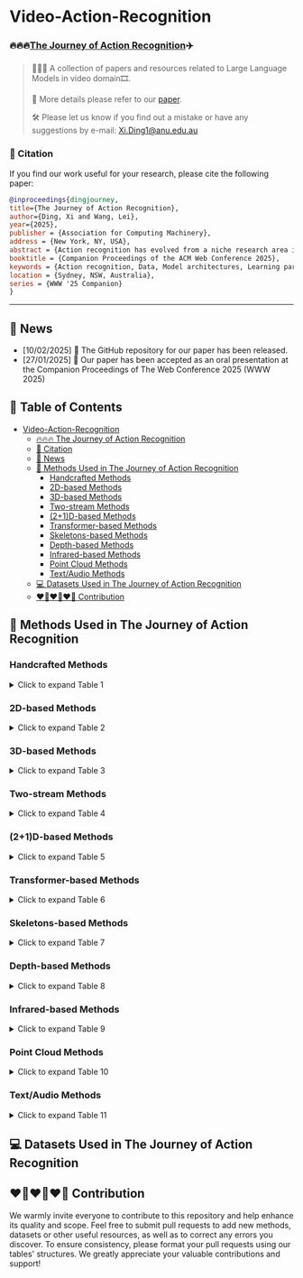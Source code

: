 # Video-Action-Recognition

### 🔥🔥🔥[The Journey of Action Recognition](https://leiwangr.github.io/files/xi-ar.pdf)✈️

> 👋👋👋 A collection of papers and resources related to Large Language Models in video domain🎞️. 
>
> 📌 More details please refer to our [paper](https://leiwangr.github.io/files/xi-ar.pdf). 
>
> 🛠️ Please let us know if you find out a mistake or have any suggestions by e-mail: Xi.Ding1@anu.edu.au

### 📑 Citation

If you find our work useful for your research, please cite the following paper:

```bibtex
@inproceedings{dingjourney,
title={The Journey of Action Recognition},
author={Ding, Xi and Wang, Lei},
year={2025},
publisher = {Association for Computing Machinery},
address = {New York, NY, USA},
abstract = {Action recognition has evolved from a niche research area into a fundamental aspect of video understanding, driven by the dynamic interplay between data, model architectures, and learning paradigms. Early studies, constrained by limited datasets and handcrafted features, laid the groundwork for the field, but the rapid growth of data and advancements in deep learning techniques ignited a revolution. From 2D- and 3D-CNNs to spatiotemporal graph convolutional networks, these models have advanced the ability to capture complex, multidimensional actions across increasingly diverse and multimodal datasets. Simultaneously, innovative learning paradigms such as self-supervised, few-shot, and zero-shot learning have transformed how we use data, enabling models to generalize across tasks with minimal labeled data. The advent of transformer-based architectures has catalyzed a new era in action recognition, excelling in capturing long-range temporal dependencies and overcoming previous limitations in spatiotemporal modeling. Furthermore, the rise of video masked autoencoders has introduced new ways to balance spatial and temporal information, leading to breakthroughs in understanding motion dynamics. This paper presents a comprehensive exploration of action recognition through three critical lenses: the evolution of model architectures, the expanding diversity of data, and the emergence of innovative learning techniques. By tracing the trajectory of these developments, we highlight how the convergence of these elements has broadened the scope of action recognition to tackle more complex video processing challenges, including anomaly detection, captioning, and video question answering. In particular, we underscore the transformative role of large language models in infusing semantic context, significantly enhancing the performance and versatility of action recognition systems. Our work not only reflects on the past but also provides a roadmap for future advancements. We reveal how action recognition has transcended its original focus, positioning itself at the heart of general video analysis. By synthesizing these insights, we offer a forward-thinking perspective on how the integration of multimodal, temporal, and semantic information will shape the future of AI-powered video understanding.},
booktitle = {Companion Proceedings of the ACM Web Conference 2025},
keywords = {Action recognition, Data, Model architectures, Learning paradigm},
location = {Sydney, NSW, Australia},
series = {WWW '25 Companion}
}
```
---

## 🚀 News
- \[10/02/2025\] 🎁 The GitHub repository for our paper has been released.
- \[27/01/2025\] 🎈 Our paper has been accepted as an oral presentation at the Companion Proceedings of The Web Conference 2025 (WWW 2025)

## 🔦 Table of Contents

- [Video-Action-Recognition](#video-action-recognition)
  - [🔥🔥🔥 The Journey of Action Recognition](#video-action-recognition)
  - [📑 Citation](#-citation)
  - [🚀 News](#-news)
  - [🧰 Methods Used in The Journey of Action Recognition](#-methods-used-in-the-journey-of-action-recognition)
    - [Handcrafted Methods](#handcrafted-methods)
    - [2D-based Methods](#2d-based-methods)
    - [3D-based Methods](#3d-based-methods)
    - [Two-stream Methods](#two-stream-methods)
    - [(2+1)D-based Methods](#21d-based-methods)
    - [Transformer-based Methods](#transformer-based-methods)
    - [Skeletons-based Methods](#skeletons-based-methods)
    - [Depth-based Methods](#depth-based-methods)
    - [Infrared-based Methods](#infrared-based-methods)
    - [Point Cloud Methods](#point-cloud-methods)
    - [Text/Audio Methods](#textaudio-methods)
  - [💻 Datasets Used in The Journey of Action Recognition](#-datasets-used-in-the-journey-of-action-recognition)
  - [❤️‍🔥❤️‍🔥❤️‍🔥 Contribution](#❤️‍🔥❤️‍🔥❤️‍🔥-contribution)


## 🧰 Methods Used in The Journey of Action Recognition 

### Handcrafted Methods

<details>
<summary>Click to expand Table 1</summary>

| Model          | Venue        | Learning        | Dataset                                                  | Modality                          | Code |
|----------------|--------------|-----------------|----------------------------------------------------------|-----------------------------------|------|
| [HL-STIP](https://link.springer.com/article/10.1007/s11263-005-1838-7) | IJCV 2005    | Supervised      | Outdoor scenes                                            | RGB                               | - |
| [Spatio-temporal Cuboids](https://ieeexplore.ieee.org/document/1570899) | VS-PETS 2005 | Supervised      | Human Action Dataset                                      | RGB                               | - |
| [3D-SURF](https://link.springer.com/chapter/10.1007/11744023_32) | ECCV 2006    | Supervised      | Mikolajczyk                                               | RGB                               | - |
| [3D-SIFT](https://dl.acm.org/doi/10.1145/1291233.1291311) | ACM MM 2007  | Supervised      | Weizmann                                                  | RGB                               | - |
| [NNMF Detector](https://ieeexplore.ieee.org/document/4408923) | ICCV 2007    | Supervised      | KTH                                                       | RGB                               | - |
| [HOG3D](https://inria.hal.science/inria-00514853/) | BMVC 2008    | Supervised      | KTH, Weizmann, Hollywood                                   | RGB                               | - |
| [Laptev et al.](https://ieeexplore.ieee.org/document/4587756) | CVPR 2008    | Supervised      | KTH                                                       | RGB + Optical flow                 | - |
| [Action MACH](https://ieeexplore.ieee.org/document/4587727) | CVPR 2008    | Supervised      | KTH, Weizmann                                             | RGB + Optical flow                 | - |
| [Extended SURF](https://link.springer.com/chapter/10.1007/978-3-540-88688-4_48) | ECCV 2008    | Supervised      | KTH, TRECVID 2006                                          | RGB                               | - |
| [LTP](https://ieeexplore.ieee.org/document/5459201) | ICCV 2009    | Supervised      | KTH, Hollywood, Kissing and slapping dataset, UCF Sports  | RGB                               | - |
| [Messing et al.](https://ieeexplore.ieee.org/document/5459154) | ICCV 2009    | Supervised      | KTH                                                       | RGB                               | - |
| [Bregonzio et al.](https://ieeexplore.ieee.org/abstract/document/5206779) | CVPR 2009    | Supervised      | KTH, Weizmann                                             | RGB                               | - |
| [Tracklet Descriptors](https://link.springer.com/chapter/10.1007/978-3-642-15549-9_42) | ECCV 2010    | Supervised      | KTH, ADL, Hollywood                                       | RGB + Optical flow                 | - |
| [Dense Long-Duration Trajectories](https://ieeexplore.ieee.org/document/5583046) | ICME 2010    | Supervised      | KTH                                                       | RGB + Optical flow                 | - |
| [Dense Trajectories](https://link.springer.com/article/10.1007/s11263-012-0594-8) | IJCV 2013    | Supervised      | KTH, YouTube, Hollywood2, UCF Sports, IXMAS, Olympic Sports, UCF50, UIUC, HMDB51 | RGB + Optical flow                 | - |
| [iDT](https://ieeexplore.ieee.org/document/6751553) | ICCV 2013    | Supervised      | Hollywood2, HMDB51, Olympic Sports, UCF50                | RGB + Optical flow                 | - |
| [Taylor videos](https://arxiv.org/abs/2402.03019) | ICML 2024    | Supervised      | HMDB51, CATER, MPII Cooking, Kinetics-400, -600, Something-Something V2, NTU RGB+D, Kinetics-skeleton | RGB + Skeleton                     | [GitHub](https://github.com/leiwangr/video-ar) |

</details>

### 2D-based Methods

<details>
<summary>Click to expand Table 2</summary>

| Model           | Venue        | Learning         | Dataset                                                            | Modality                                     | Code |
|-----------------|--------------|------------------|--------------------------------------------------------------------|---------------------------------------------|------|
| [Slow fusion](https://ieeexplore.ieee.org/document/6909619)  | CVPR 2014  | Supervised       | Sports-1M, UCF101                                                   | RGB                                         | [GitHub](https://github.com/lRomul/ball-action-spotting) |
| [CNN-LSTM](https://arxiv.org/abs/1503.08909)    | CVPR 2015  | Supervised       | Sports-1M, UCF101                                                   | RGB + Optical flow                          | [GitHub](https://github.com/shobrook/sequitur) |
| [LRCN](https://arxiv.org/abs/1411.4389)        | CVPR 2015  | Supervised       | UCF101                                                              | RGB + Optical flow                          | [GitHub](https://github.com/garythung/torch-lrcn) |
| [Composite LSTM](https://arxiv.org/abs/1502.04681) | ICML 2015  | Unsupervised     | UCF101, HMDB51                                                      | RGB                                         | [GitHub](https://github.com/mansimov/unsupervised-videos) |
| [Rank Pooling](https://arxiv.org/abs/1512.01848) | TPAMI 2016 | Supervised       | HMDB51, Hollywood2, MPII Cooking                                     | RGB + Optical flow                          | - |
| [LENN](https://ieeexplore.ieee.org/document/7780475)        | CVPR 2016  | Supervised       | UCF101                                                              | RGB                                         | - |
| [Bilen et al.](https://arxiv.org/abs/1612.00738) | TPAMI 2017 | Supervised       | UCF101, HMDB51                                                      | RGB                                         | - |
| [TSN](https://arxiv.org/abs/1705.02953)         | TPAMI 2018  | Supervised       | HMDB51, UCF101, Kinetics-400, ActivityNet, THUMOS14                | RGB + RGB differences + Optical flow + Audio | [GitHub](https://github.com/yjxiong/temporal-segment-networks) |
| [Attention-LSTM](https://arxiv.org/abs/1711.09550) | CVPR 2018 | Supervised       | UCF101, HMDB51, Kinetics-400                                         | RGB + Optical flow + Audio                  | [GitHub](https://github.com/longxiang92/Flash-MNIST) |
| [PEAR](https://ieeexplore.ieee.org/document/8784917) | ICME 2019 | Reinforcement    | UCF101, Sports-1M                                                   | RGB + Optical flow                          | - |
| [TSM](https://arxiv.org/abs/1811.08383)         | ICCV 2019  | Supervised       | Something-Something V1, V2, Kinetics-400, UCF101, HMDB51            | RGB                                         | [GitHub](https://github.com/MIT-HAN-LAB/temporal-shift-module) |
| [VINCE](https://arxiv.org/abs/2003.07990)       | arXiv 2020 | Self-supervised  | Kinetics-400                                                         | RGB                                         | [GitHub](https://github.com/danielgordon10/vince) |
| [C²LSTM](https://www.sciencedirect.com/science/article/abs/pii/S0925231219304436) | Neurocomputing 2020 | Supervised | UCF101, HMDB51                                                    | RGB                                         | - |
| [MoCo](https://arxiv.org/abs/2104.14558)        | CVPR 2021  | Self-supervised  | Kinetics-400, UCF101, HMDB51                                         | RGB                                         | [GitHub](https://github.com/facebookresearch/SlowFast) |
| [TCL](https://arxiv.org/abs/2102.02751)         | CVPR 2021  | Semi-supervised + Contrastive | Mini-Something-V2, Kinetics-400, Charades-Ego                     | RGB                                         | [GitHub](https://github.com/CVIR/TCL) |
| [TDN](https://arxiv.org/abs/2012.10071)         | CVPR 2021  | Supervised       | Something-Something V1, V2, Kinetics-400                            | RGB                                         | [GitHub](https://github.com/MCG-NJU/TDN) |
| [DB-LSTM](https://www.sciencedirect.com/science/article/pii/S0925231220317859?casa_token=nrmYvhCmLgYAAAAA:1wy1noAPo1Sn9JdT4F3xKLXCusonFMYP2zE58H8O8zD2BrH48YRauzj_bbZLkZ1abajR2muNdBBl)     | Neurocomputing 2021 | Supervised | UCF101, HMDB51                                                      | RGB + Optical flow                          | - |
| [SeCo](https://arxiv.org/abs/2008.00975)        | AAAI 2021  | Self-supervised  | Kinetics-400, UCF101, HMDB51, ActivityNet                           | RGB                                         | [GitHub](https://github.com/YihengZhang-CV/SeCo-Sequence-Contrastive-Learning) |
| [Xiao et al.](https://arxiv.org/abs/2111.13241)  | CVPR 2022  | Semi-supervised + Contrastive | Kinetics-400, UCF101, HMDB51                                         | RGB                                         | [GitHub](https://github.com/lambert-x/video-semisup) |
| [GCSM](https://dl.acm.org/doi/10.1145/3581783.3612380)        | ACM MM 2023 | Few-shot         | UCF101, HMDB51, Kinetics-400                                         | RGB                                         | - |
| [GgHM](https://arxiv.org/abs/2308.09346)        | ICCV 2023  | Few-shot         | HMDB51, UCF101, Kinetics-400, Something-Something V2                | RGB                                         | [GitHub](https://github.com/jiazheng-xing/gghm) |

</details>

### 3D-based Methods

<details>
<summary>Click to expand Table 3</summary>

| Model               | Venue        | Learning         | Dataset                                                                                                     | Modality                           | Code       |
|---------------------|--------------|------------------|-------------------------------------------------------------------------------------------------------------|------------------------------------|------------|
| [C3D](https://arxiv.org/abs/1412.0767)               | ICCV 2015    | Supervised      | UCF101                                                                                                     | RGB                                | [GitHub](https://github.com/facebookarchive/C3D) |
| [I3D](https://arxiv.org/abs/1705.07750)               | CVPR 2017    | Supervised      | Kinetics-400, UCF101, HMDB51                                                                              | RGB                                | [GitHub](https://github.com/open-mmlab/mmaction2) |
| [P3D](https://arxiv.org/abs/1711.10305)               | ICCV 2017    | Supervised      | Sports-1M, UCF101, ActivityNet                                                                            | RGB                                | [GitHub](https://github.com/ZhaofanQiu/pseudo-3d-residual-networks) |
| [ResNet3D](https://arxiv.org/abs/1711.09577)             | CVPR 2018    | Supervised      | Kinetics-400, UCF101, HMDB51, ActivityNet                                                                 | RGB                                | [GitHub](https://github.com/kenshohara/3D-ResNets-PyTorch) |
| [S3D](https://arxiv.org/abs/1712.04851)            | ECCV 2018    | Supervised      | Kinetics-400, Something-Something V1, UCF101, HMDB51                                                      | RGB + Optical flow                 | [GitHub](https://github.com/kylemin/S3D) |
| [CSN](https://arxiv.org/abs/1904.02811)                | ICCV 2019    | Supervised      | Sports-1M, Kinetics-400, Something-Something V1                                                           | RGB                                | [GitHub](https://github.com/facebookresearch/VMZ) |
| [SlowFast](https://arxiv.org/abs/1812.03982) | ICCV 2019    | Supervised | Kinetics-400, Kinetics-600, Charades, AVA                                                                 | RGB                                | [GitHub](https://github.com/facebookresearch/SlowFast) |
| [STM](https://arxiv.org/abs/1908.02486) | ICCV 2019    | Supervised | Something-Something V1, Something-Something V2, Kinetics-400, UCF101, HMDB51                              | RGB                                | - |
| [DEEP-HAL](https://ieeexplore.ieee.org/document/9008573) | ICCV 2019    | Self-supervised | HMDB51, Charades, MPII Cooking                                                                            | RGB + Optical flow                 | - |
| [Xv et al.](https://ieeexplore.ieee.org/document/8953292) | CVPR 2019    | Self-supervised | UCF101, HMDB51                                                                                           | RGB                                | - |
| [X3D](https://arxiv.org/abs/2004.04730) | CVPR 2020    | Supervised | Kinetics-400, Kinetics-600, Charades, AVA                                                                 | RGB                                | [GitHub](https://github.com/facebookresearch/SlowFast) |
| [TPN](https://arxiv.org/abs/2004.03548) | CVPR 2020    | Supervised | Kinetics-400, Something-Something V1, Something-Something V2, Epic-Kitchens                               | RGB                                | [GitHub](https://github.com/decisionforce/TPN) |
| [SpeedNet](https://arxiv.org/abs/2004.06130) | CVPR 2020    | Self-supervised | Kinetics-400, UCF101, HMDB51, NfS                                                                         | RGB                                | [GitHub](https://github.com/yasar-rehman/fedvssl) |
| [CoCLR](https://arxiv.org/abs/2010.09709) | NeurIPS 2020 | Self-supervised | UCF101, HMDB51, Kinetics-400                                                                             | RGB + Optical flow                 | [GitHub](https://github.com/TengdaHan/CoCLR) |
| [VTHCL](https://arxiv.org/abs/2006.15489) | arXiv 2020  | Self-supervised | Kinetics-400, UCF101, HMDB51                                                                             | RGB                                | [GitHub](https://github.com/decisionforce/VTHCL) |
| [MvPL](https://arxiv.org/abs/2104.00682) | ICCV 2021    | Semi-supervised | Kinetics-400, UCF101, HMDB51                                                                             | RGB + Optical flow                 | - |
| [CVRL](https://ieeexplore.ieee.org/document/4587756) | CVPR 2021    | Self-supervised | Kinetics-400, Kinetics-600, UCF101, HMDB51                                                               | RGB                                | [GitHub](https://github.com/tensorflow/models/tree/master/official/projects/video_ssl) |
| [Yang et al.](https://arxiv.org/abs/2104.01198) | CVPR 2021    | Supervised | Kinetics-400, Kinetics-700, Charades, Something-Something V1, AVA                                        | RGB                                | - |
| [3DResNet+ATFR](https://arxiv.org/abs/2011.08652) | CVPR 2021    | Supervised | Kinetics-400, Kinetics-600, UCF101, HMDB51, Something-Something V2                                       | RGB                                | - |
| [MoViNet](https://arxiv.org/abs/2103.11511) | CVPR 2021    | Supervised | Kinetics-400, Kinetics-600, Kinetics-700, Something-Something V2, Epic-Kitchens-100, MiT, Charades        | RGB                                | [GitHub](https://github.com/tensorflow/models) |
| [ODF+SDF](https://arxiv.org/abs/2001.04627) | ACM MM 2021 | Self-supervised | HMDB51, Charades, MPII Cooking, EPIC-Kitchen                                                             | RGB + Optical flow + object/saliency detectors | - |
| [CLASTER](https://arxiv.org/abs/2101.07042) | ECCV 2022    | Reinforcement+Zero-shot | UCF101, HMDB51, Olympic Sports                                                                         | RGB + Optical flow + Semantic embeddings | - |
| [TFCNet](https://arxiv.org/abs/2203.05928) | arXiv 2022  | Supervised | Diving48, CATER                                                                                         | RGB                                | - |
| [Multi-Transforms](https://arxiv.org/abs/2102.10378) | ICMEW 2024  | Self-supervised | UCF101, HMDB51                                                                                           | RGB                                | - |
| [HoT](https://arxiv.org/abs/2110.05216) | ICASSP 2024   | Supervised | HMDB51, MPII Cooking                                                                                    | RGB + Optical flow                 | - |
| [Flow corr.](https://arxiv.org/abs/2310.10059) | ICASSP 2024   | Supervised | HMDB51, Charades, MPII Cooking                                                                          | RGB + Optical flow                 | - |

</details>

### Two-stream Methods

<details>
<summary>Click to expand Table 4</summary>

| Model                                         | Venue        | Learning         | Dataset                                                                | Modality                                       | Code |
|-----------------------------------------------|--------------|------------------|------------------------------------------------------------------------|-----------------------------------------------|------|
| [Two-Stream ConvNet](https://arxiv.org/abs/1406.2199)                        | NeurIPS 2014  | Supervised       | UCF101, HMDB51                                                         | RGB + Optical flow                            | [GitHub](https://github.com/feichtenhofer/twostreamfusion) |
| [P-CNN](https://ieeexplore.ieee.org/document/7410725)                                     | ICCV 2015    | Supervised       | JHMDB, MPII Cooking                                                    | RGB + Optical Flow + Joint                    | - |
| [TDD](https://arxiv.org/abs/1505.04868)                                       | CVPR 2015    | Supervised       | HMDB51, UCF101                                                         | RGB + Optical flow                            | [GitHub](https://github.com/damien911224/theWorldInSafety) |
| [Two-Stream Fusion](https://arxiv.org/abs/1604.06573)                         | CVPR 2016    | Supervised       | UCF101, HMDB51                                                         | RGB + Optical flow                            | [GitHub](https://github.com/feichtenhofer/twostreamfusion) |
| [TSN-Two-Stream](https://arxiv.org/abs/1608.00859)                            | ECCV 2016    | Supervised       | HMDB51, UCF101                                                         | RGB + RGB differences + Optical flow + Warped optical flow | [GitHub](https://github.com/yjxiong/temporal-segment-networks) |
| [DOVF](https://arxiv.org/abs/1701.07368)                                      | CVPR 2017    | Supervised       | UCF101, HMDB51                                                         | RGB + Optical flow                            | [GitHub](https://github.com/alibaba-mmai-research/TAdaConv) |
| [TLE](https://arxiv.org/abs/1611.06678)                                       | CVPR 2017    | Supervised       | UCF101, HMDB51                                                         | RGB + Optical flow                            | [GitHub](https://github.com/bryanyzhu/two-stream-pytorch) |
| [ActionVLAD](https://arxiv.org/abs/1704.02895)                                | CVPR 2017    | Supervised       | HMDB51, UCF101, Charades                                                | RGB + Optical flow                            | - |
| [TRN-Two-Stream](https://arxiv.org/abs/1711.08496)                            | ECCV 2018    | Supervised       | Something-Something V1, Something-Something V2, Charades                | RGB                                           | [GitHub](https://paperswithcode.com/paper/temporal-relational-reasoning-in-videos#code) |
| [TSM-Two-Stream](https://arxiv.org/abs/1811.08383)                            | ICCV 2019    | Supervised       | Something-Something V1, Something-Something V2, Kinetics-400, UCF101, HMDB51 | RGB + Optical flow                            | [GitHub](https://github.com/MIT-HAN-LAB/temporal-shift-module) |
| [KTSN](https://arxiv.org/abs/2002.03312)                                      | arXiv 2020   | Supervised       | FSD-10                                                                 | RGB + Optical flow + Skeleton                  | - |
| [MSM-ResNets](https://www.sciencedirect.com/science/article/abs/pii/S0262885621000135)                               | IVC 2021     | Supervised       | UCF101, HMDB51                                                         | RGB + Optical Flow + Motion Saliency          | - |
| [MAT-EffNet](https://link.springer.com/article/10.1007/s00530-022-00961-3)                                | MMSys 2023    | Supervised       | UCF101, HMDB51, Kinetics-400                                            | RGB + Optical flow                            | - |
| [TTFA](https://ieeexplore.ieee.org/document/10669816)                                      | SPL 2024     | Few-shot         | Something-Something V2, Kinetics-400                                    | RGB + Optical flow                            | - |

</details>

### (2+1)D-based Methods

<details>
<summary>Click to expand Table 5</summary>

| Model                                         | Venue        | Learning         | Dataset                                                                | Modality                                       | Code |
|-----------------------------------------------|--------------|------------------|------------------------------------------------------------------------|-----------------------------------------------|------|
| [R(2+1)D](https://arxiv.org/abs/1711.11248)                                   | CVPR 2018    | Supervised       | Kinetics-400, Sports-1M, UCF101, HMDB51                                | RGB + Optical flow                            | [GitHub](https://github.com/facebookresearch/VMZ) |
| [R(2+1)D+BERT](https://arxiv.org/abs/2008.01232)                              | ECCVW 2020   | Supervised       | HMDB51, UCF101                                                         | RGB                                           | [GitHub](https://github.com/artest08/LateTemporalModeling3DCNN) |
| [XDC](https://arxiv.org/abs/1911.12667)                                       | NeurIPS 2020 | Self-supervised  | HMDB51, UCF101                                                         | RGB + Audio                                    | [GitHub](https://github.com/HumamAlwassel/XDC) |
| [ELo](https://arxiv.org/abs/2002.12177)                                       | CVPR 2020    | Self-supervised  | Kinetics-400, UCF101, HMDB51                                           | RGB + Optical flow + Audio                    | - |
| [Jin et al.](https://ieeexplore.ieee.org/document/9611970)    | ICICSP 2021  | Supervised       | UCF101                                                                  | RGB                                           | - |
| [GDT](https://www.semanticscholar.org/paper/Multi-modal-Self-Supervision-from-Generalized-Data-Patrick-Asano/ab120fa17c22dba7d50dd45e039c8a2e86c96348)                                       | arXiv 2021   | Self-supervised  | Kinetics-400, UCF101, HMDB51                                           | RGB + Audio                                    | - |
| [AVID](https://arxiv.org/abs/2004.12943)                                      | CVPR 2021    | Self-supervised  | Kinetics-400, UCF101, HMDB51                                           | RGB + Audio                                    | [GitHub](https://github.com/facebookresearch/AVID-CMA) |

</details>

### Transformer-based Methods

<details>
<summary>Click to expand Table 6</summary>

| Model                                         | Venue        | Learning         | Dataset                                                                | Modality                                       | Code |
|-----------------------------------------------|--------------|------------------|------------------------------------------------------------------------|-----------------------------------------------|------|
| [VTN](https://arxiv.org/abs/2102.00719)                                       | ICCV 2021    | Supervised       | Kinetics-400, MiT                                                      | RGB                                           | [GitHub](https://github.com/bomri/SlowFast/blob/master/projects/vtn/README.md) |
| [TimeSformer](https://arxiv.org/abs/2102.05095)                               | ICML 2021    | Supervised       | Kinetics-400, Kinetics-600                                              | RGB                                           | [GitHub](https://github.com/facebookresearch/TimeSformer) |
| [STAM](https://arxiv.org/abs/2103.13915)                                       | arXiv 2021   | Supervised       | Kinetics-400, UCF101, Charades                                          | RGB                                           | [GitHub](https://github.com/Alibaba-MIIL/STAM) |
| [ViViT](https://arxiv.org/abs/2103.15691)                                      | ICCV 2021    | Supervised       | Kinetics-400, Kinetics-600, Epic-Kitchens-100, MiT, Something-Something V2 | RGB                                           | [GitHub](https://github.com/google-research/scenic) |
| [MViT](https://arxiv.org/abs/2104.11227)                                       | ICCV 2021    | Supervised       | Kinetics-400, Kinetics-600, Something-Something V2, Charades, AVA        | RGB                                           | [GitHub](https://github.com/facebookresearch/SlowFast) |
| [Motionformer](https://arxiv.org/abs/2106.05392)                               | NeurIPS 2021 | Supervised       | Kinetics-400, Kinetics-600, Something-Something V2, Epic-Kitchens-100    | RGB                                           | [GitHub](https://github.com/facebookresearch/Motionformer) |
| [X-ViT](https://arxiv.org/abs/2106.05968)                                      | NeurIPS 2021 | Supervised       | Kinetics-400, Kinetics-600, Something-Something V2, Epic-Kitchens-100    | RGB                                           | [GitHub](https://github.com/1adrianb/video-transformers) |
| [TallFormer](https://arxiv.org/abs/2204.01680)                                 | ECCV 2022   | Supervised       | THUMOS14, ActivityNet                                                  | RGB                                           | [GitHub](https://github.com/klauscc/tallformer) |
| [VideoSwin](https://arxiv.org/abs/2106.13230)                                  | CVPR 2022   | Supervised       | Kinetics-400, Kinetics-600, Something-Something V2                      | RGB                                           | [GitHub](https://github.com/SwinTransformer/Video-Swin-Transformer) |
| [ORViT](https://arxiv.org/abs/2110.06915)                                      | CVPR 2022   | Supervised       | Something-Something V2, SomethingElse, Diving48, AVA, Epic-Kitchens-100 | RGB                                           | [GitHub](https://github.com/eladb3/orvit) |
| [BEVT](https://arxiv.org/abs/2112.01529)                                       | CVPR 2022   | Self-supervised  | Kinetics-400, Something-Something V2, Diving-48                          | RGB                                           | [GitHub](https://github.com/xyzforever/bevt) |
| [MaskFeat](https://arxiv.org/abs/2112.09133)                                   | CVPR 2022   | Self-supervised  | Kinetics-400, Kinetics-600, Kinetics-700                                 | RGB                                           | [GitHub](https://github.com/facebookresearch/SlowFast) |
| [UniFormer](https://arxiv.org/abs/2201.04676)                                  | arXiv 2022  | Supervised       | Kinetics-400, Kinetics-600, Something-Something V1, V2                   | RGB                                           | [GitHub](https://github.com/sense-x/uniformer) |
| [VideoMAE](https://arxiv.org/abs/2203.12602)                                   | NeurIPS 2022 | Self-supervised  | Kinetics-400, Something-Something V2, UCF101, HMDB51, AVA               | RGB                                           | [GitHub](https://github.com/MCG-NJU/VideoMAE) |
| [MTV](https://arxiv.org/abs/2201.04288)                                        | CVPR 2022   | Supervised       | Kinetics-400, Kinetics-600, Kinetics-700, Something-Something V2, Epic-Kitchens-100, MiT | RGB | [GitHub](https://github.com/google-research/scenic) |
| [MAE-ST](https://arxiv.org/abs/2205.09113)                                     | arXiv 2022  | Self-supervised  | Kinetics-400, Something-Something V2, AVA                                | RGB                                           | [GitHub](https://github.com/facebookresearch/mae_st) |
| [CAST](https://arxiv.org/abs/2311.18825)                                       | NeurIPS 2023 | Supervised       | Kinetics-400, Something-Something V2, Epic-Kitchens-100                  | RGB                                           | [GitHub](https://github.com/khu-vll/cast) |
| [UniFormerV2](https://openaccess.thecvf.com/content/ICCV2023/papers/Li_UniFormerV2_Unlocking_the_Potential_of_Image_ViTs_for_Video_Understanding_ICCV_2023_paper.pdf)                                | ICCV 2023   | Supervised+Contrastive | Kinetics-400, Kinetics-600, Kinetics-700, MiT, Something-Something V1, V2, ActivityNet, HACS | RGB | - |
| [OmniMAE](https://arxiv.org/abs/2206.08356)                                    | CVPR 2023   | Self-supervised  | Something-Something V2, Epic-Kitchens-100, Kinetics-400                 | RGB                                           | [GitHub](https://github.com/facebookresearch/omnivore) |
| [MVD](https://arxiv.org/abs/2212.04500)                                        | CVPR 2023   | Self-supervised  | Kinetics-400, Something-Something V2, UCF101, HMDB51                    | RGB                                           | [GitHub](https://github.com/ruiwang2021/mvd) |
| [Hiera](https://arxiv.org/abs/2306.00989)                                      | ICML 2023   | Self-supervised  | Kinetics-400, Kinetics-600, Kinetics-700, Something-Something V2, AVA    | RGB                                           | [GitHub](https://github.com/facebookresearch/hiera) |
| [VideoMAE V2](https://arxiv.org/abs/2303.16727)                                | CVPR 2023   | Self-supervised  | Kinetics-400, Something-Something V2, UCF101, HMDB51                    | RGB                                           | [GitHub](https://github.com/OpenGVLab/VideoMAEv2) |
| [SOAP](https://arxiv.org/abs/2407.16344)                                       | ACM MM 2024 | Few-shot         | Something-Something V2, Kinetics-400, UCF101, HMDB51                    | RGB                                           | [GitHub](https://paperswithcode.com/paper/soap-enhancing-spatio-temporal-relation-and#code) |
| [C2C](https://arxiv.org/abs/2407.06113)                                        | ECCV 2024   | Zero-shot        | Sth-com                                                                | RGB                                           | [GitHub](https://github.com/rongchangli/zscar_c2c) |
| [VMPs](https://arxiv.org/abs/2407.03179)                                       | ACML 2024   | Supervised       | HMDB51, MPII Cooking 2, FineGym                                         | RGB + Motion prompts                         | [GitHub](https://github.com/q1xiangchen/vmps) |
| [TIME Layer](https://arxiv.org/abs/2411.15284)                                 | arXiv 2024   | Self-supervised  | UCF101, HMDB51, UWA3D Multiview Activity II, NTU RGB+D, NTU RGB+D 120   | RGB + Depth                                   | - |

</details>

### Skeletons-based Methods

<details>
<summary>Click to expand Table 7</summary>

| Model                                         | Venue        | Learning         | Dataset                                                                | Modality                                       | Code |
|-----------------------------------------------|--------------|------------------|------------------------------------------------------------------------|-----------------------------------------------|------|
| [Dynamic Skeletons](https://ieeexplore.ieee.org/document/7299172)                         | CVPR 2015    | Supervised       | MSRDailyActivity, CAD-60, SYSU 3D HOI                                    | Depth + Joint                                  | - |
| [HBRNN-L](https://ieeexplore.ieee.org/document/7298714)                                   | CVPR 2015    | Supervised       | MSRAction3D, Berkeley MHAD, HDM05                                       | Joint                                          | - |
| [Part-aware LSTM](https://arxiv.org/abs/1604.02808)                           | CVPR 2016    | Supervised       | NTU RGB+D                                                               | RGB + Depth + Joint + Infrared                | [GitHub](https://github.com/shahroudy/NTURGB-D) |
| [LARP-SO](https://ieeexplore.ieee.org/document/7780853)                                   | CVPR 2016    | Supervised       | Florence3D-Action, MSRActionPairs3D, G3D-Gaming                         | Joint                                          | - |
| [STA-LSTM](https://arxiv.org/abs/1611.06067)                                  | AAAI 2017    | Supervised       | NTU RGB+D                                                               | Joint                                          | - |
| [LieNet](https://arxiv.org/abs/1612.05877)                                    | CVPR 2017    | Supervised       | NTU RGB+D, HDM05, G3D-Gaming                                           | Joint + Bone                                   | - |
| [Two-Stream RNN](https://arxiv.org/abs/1704.02581)                            | CVPR 2017    | Supervised       | NTU RGB+D                                                               | Joint                                          | - |
| [Ke et al.](https://arxiv.org/abs/1703.03492)                                 | CVPR 2017    | Supervised       | NTU RGB+D                                                               | Joint                                          | - |
| [VA-LSTM](https://arxiv.org/abs/1703.08274)                                   | ICCV 2017    | Supervised       | NTU RGB+D, SYSU 3D HOI                                                 | Joint                                          | [GitHub](https://github.com/microsoft/View-Adaptive-Neural-Networks-for-Skeleton-based-Human-Action-Recognition) |
| [View Invariant](https://www.sciencedirect.com/science/article/pii/S0031320317300936)                            | Pattern Recognit. 2017 | Supervised  | NTU RGB+D, Northwestern-UCLA, UWA3D Multiview Activity II, MSRC-12    | Joint                                          | - |
| [Two-Stream CNN](https://arxiv.org/abs/1704.07595)                            | ICMEW 2017   | Supervised       | NTU RGB+D, PKU-MMD I                                                  | Joint + Skeleton motion                       | [GitHub](https://github.com/hikvision-research/skelact) |
| [LSTM-CNN](https://ieeexplore.ieee.org/document/8026287)                                  | ICMEW 2017   | Supervised       | NTU RGB+D                                                               | Joint                                          | - |
| [ST-LSTM+Trust Gate](https://arxiv.org/abs/1706.08276)                        | TPAMI 2018   | Supervised       | NTU RGB+D, MSRAction3D, SYSU 3D HOI, Berkeley MHAD                     | Joint                                          | - |
| [ST-GCN](https://arxiv.org/abs/1801.07455)                                    | AAAI 2018    | Supervised       | Kinetics-400, NTU RGB+D                                                | Joint                                          | [GitHub](https://github.com/yysijie/st-gcn) |
| [Tang et al.](https://ieeexplore.ieee.org/document/8578656)                               | CVPR 2018    | Reinforcement    | NTU RGB+D, SYSU 3D HOI, UTKinect-Action3D                              | Joint + Bone                                   | - |
| [AS-GCN](https://arxiv.org/abs/1904.12659)                                    | CVPR 2019    | Supervised       | NTU RGB+D, Kinetics-400                                                | Joint + Bone                                   | [GitHub](https://github.com/limaosen0/AS-GCN) |
| [2s-AGCN](https://arxiv.org/abs/1805.07694)                                   | CVPR 2019    | Fully-supervised | NTU RGB+D, Kinetics-skeleton                                           | Joint + Bone                                   | [GitHub](https://github.com/benedekrozemberczki/pytorch_geometric_temporal) |
| [DGNN](https://ieeexplore.ieee.org/document/8954160)                                      | CVPR 2019    | Supervised       | NTU RGB+D, Kinetics-skeleton                                           | Joint + Bone                                   | [GitHub](https://github.com/kenziyuliu/DGNN-PyTorch) |
| [EfficientGCN](https://arxiv.org/abs/2010.09978)                              | ACM MM 2020  | Supervised       | NTU RGB+D, NTU RGB+D 120                                               | Joint + Velocity + Bone                        | - |
| [RA-GCN](https://arxiv.org/abs/2008.03791)                                    | TCSVT 2020   | Supervised       | NTU RGB+D, NTU RGB+D 120                                               | Joint + Bone                                   | [gitee](https://gitee.com/yfsong0709/RA-GCNv2) |
| [Shift-GCN](https://ieeexplore.ieee.org/document/9157077)                                 | CVPR 2020    | Supervised       | NTU RGB+D, NTU RGB+D 120, Northwestern-UCLA                            | Joint + Bone                                   | [GitHub](https://github.com/kchengiva/Shift-GCN) |
| [MS-G3D](https://arxiv.org/abs/2003.14111)                                    | CVPR 2020    | Supervised       | NTU RGB+D 60, NTU RGB+D 120, Kinetics-skeleton                         | Joint + Bone                                   | [GitHub](https://github.com/kenziyuliu/ms-g3d) |
| [DSTA-Net](https://arxiv.org/abs/2007.03263)                                  | ACCV 2020    | Supervised       | NTU RGB+D, NTU RGB+D 120                                               | Joint + Bone                                   | - |
| [SCK+DCK / SCK$\oplus$+DCK$\oplus$](https://arxiv.org/abs/2012.14371)          | TPAMI 2020   | Supervised       | UTKinect-Action3D, Florence3D-Action, MSRAction3D, NTU RGB+D 60, Kinetics-400, HMDB51, MPII Cooking | Joint | - |
| [CTR-GCN](https://arxiv.org/abs/2107.12213)                                   | ICCV 2021    | Supervised       | NTU RGB+D, NTU RGB+D 120, Northwestern-UCLA                            | Joint + Bone                                   | - |
| [FGCN](https://arxiv.org/abs/2003.07564)                                      | TIP 2022     | Supervised       | NTU RGB+D, NTU RGB+D120, Northwestern-UCLA                            | Joint + Bone                                   | - |
| [AGE-Ens](https://arxiv.org/abs/2105.01563)                                   | TNNLS 2022   | Supervised       | NTU RGB+D, NTU RGB+D 120                                               | Joint + Bone                                   | [GitHub](https://github.com/kfzyqin/Angular-Skeleton-Encoding) |
| [PoseConv3D](https://arxiv.org/abs/2104.13586)                                | CVPR 2022    | Supervised       | Kinetics-400, UCF101, HMDB51                                           | Joint + Bone + RGB                             | [GitHub](https://github.com/open-mmlab/mmaction2) |
| [InfoGCN](https://ieeexplore.ieee.org/document/9879266)                                   | CVPR 2022    | Supervised       | NTU RGB+D, NTU RGB+D 120, Northwestern-UCLA                            | Joint + Bone                                   | [GitHub](https://github.com/stnoah1/infogcn) |
| [DASTM](https://link.springer.com/chapter/10.1007/978-3-031-19772-7_11)                                     | ECCV 2022    | Few-shot         | NTU RGB+D 120, Kinetics-skeleton                                        | Joint + Bone                                   | - |
| [Uncertainty-DTW](https://arxiv.org/abs/2211.00005)                           | ECCV 2022    | Supervised/Unsupervised few-shot | NTU RGB+D, NTU RGB+D 120, Kinetics-skeleton                          | Skeleton sequences                             | [GitHub](https://github.com/leiwangr/udtw) |
| [TranSkeleton](https://ieeexplore.ieee.org/document/10029908)                              | TCSVT 2023   | Supervised       | NTU RGB+D, NTU RGB+D 120                                               | Joint + Bone                                   | - |
| [HiCo](https://arxiv.org/abs/2212.02082)                                      | AAAI 2023    | Unsupervised + Contrastive | NTU RGB+D, NTU RGB+D 120, PKU-MMD I, PKU MMD II                        | Joint                                          | [GitHub](https://paperswithcode.com/paper/hierarchical-contrast-for-unsupervised#code) |
| [FR-Head](https://arxiv.org/abs/2303.03729)                                   | CVPR 2023    | Supervised + Contrastive | NTU RGB+D, NTU RGB+D 120, Northwestern-UCLA                             | Joint + Bone                                    | [GitHub](https://github.com/zhysora/fr-head) |
| [3Mformer](https://arxiv.org/abs/2303.14474)                                  | CVPR 2023    | Supervised             | NTU RGB+D, NTU RGB+D 120, Kinetics-400, Northwestern-UCLA              | Joint + Hyper-edge                              | - |
| [HYSP](https://arxiv.org/abs/2303.06242)                                      | ICLR 2023    | Self-supervised         | NTU RGB+D, NTU RGB+D 120, PKU-MMD I                                     | Joint                                          | [GitHub](https://github.com/paolomandica/hysp) |
| [PAINet](https://ieeexplore.ieee.org/document/10377291)                                    | ICCV 2023    | Few-shot               | NTU RGB+D 120, Kinetics-skeleton                                        | Joint + Bone                                    | - |
| [PCM<sup>3</sup>](https://arxiv.org/abs/2308.03975)                    | ACM MM 2023  | Self-supervised         | NTU RGB+D, NTU RGB+D 120, PKU-MMD I                                     | Joint + Bone + Motion                          | [GitHub](https://github.com/JHang2020/Shap-Mix) |
| [Stream-GCN](https://arxiv.org/abs/2306.07576)                                | IJCAI 2023   | Supervised             | NTU RGB+D, NTU RGB+D 120, Northwestern-UCLA                             | Joint + Bone                                    | - |
| [SkeletonGCL](https://arxiv.org/abs/2301.10900)                               | arXiv 2023   | Self-supervised         | NTU RGB+D, NTU RGB+D 120, Northwestern-UCLA                             | Joint + Bone                                    | [GitHub](https://github.com/oliverhxh/skeletongcl) |
| [DSCNet](https://www.sciencedirect.com/science/article/pii/S0957417423035637)                                    | ESWA 2024    | Supervised + Multimodal | NTU RGB+D, NTU RGB+D 120, PKU-MMD I, UAV-Human, IKEA ASM, Northwestern-UCLA | RGB + Joint + Bone                             | - |
| [Skeleton-OOD](https://arxiv.org/abs/2405.20633)                              | Neurocomputing 2024 | Supervised         | NTU RGB+D, NTU RGB+D 120, Kinetics-400                                 | Joint                                          | [GitHub](https://github.com/YilliaJing/Skeleton-OOD) |
| [ViA](https://arxiv.org/abs/2209.00065)                                       | IJCV 2024    | Self-supervised         | Posetics, NTU RGB+D, NTU RGB+D 120, Toyota Smarthome, UAV-Human, Penn Action | Joint + Motion                                  | [GitHub](https://github.com/YangDi666/UNIK) |
| [DeGCN](https://ieeexplore.ieee.org/document/10478824)                                     | TIP 2024     | Supervised             | NTU RGB+D, NTU RGB+D 120, Northwestern-UCLA                             | Joint + Bone                                    | [GitHub](https://github.com/WoominM/DeGCN_pytorch) |
| [Js-SaPR-GCN](https://ieeexplore.ieee.org/document/10323358)                               | TCSVT 2024   | Supervised             | NTU RGB+D, NTU RGB+D 120, Northwestern-UCLA                             | Joint + Bone + Motion                          | - |
| [BlockGCN](https://ieeexplore.ieee.org/document/10658569)                                  | CVPR 2024    | Supervised             | NTU RGB+D, NTU RGB+D 120, Northwestern-UCLA                             | Joint + Bone + Motion                          | [GitHub](https://github.com/zhouyuxuanyx/blockgcn) |
| [JEANIE](https://arxiv.org/abs/2402.04599)                                    | IJCV 2024    | Supervised/Unsupervised few-shot | NTU RGB+D, NTU RGB+D 120, Kinetics-skeleton, MSRAction3D, UWA3D Multiview Activity | Skeleton sequences                             | - |
| [SA-DVAE](https://arxiv.org/abs/2407.13460)                                   | arXiv 2024   | Zero-shot              | NTU RGB+D, NTU RGB+D 120, PKU-MMD I                                    | Joint                                          | [GitHub](https://github.com/pha123661/SA-DVAE) |
| [ProtoGCN](https://arxiv.org/abs/2411.18941)                                  | arXiv 2024   | Self-supervised + Prototype | NTU RGB+D, NTU RGB+D 120, Kinetics-skeleton, FineGYM                   | Joint                                          | [GitHub](https://github.com/firework8/ProtoGCN) |
| [HSIC-based](https://arxiv.org/abs/2412.18780)                                | arXiv 2024   | Supervised             | NTU RGB+D, NTU RGB+D 120, Northwestern-UCLA                             | Joint + Bone                                    | - |
| [USDRL](https://arxiv.org/abs/2412.09220)                                     | AAAI 2025    | Self-supervised         | NTU RGB+D, NTU RGB+D 120, PKU-MMD I, PKU-MMD II                        | Joint + Bone + Motion                          | [GitHub](https://github.com/wengwanjiang/USDRL) |


</details>

### Depth-based Methods

<details>
<summary>Click to expand Table 8</summary>

| Model                                          | Venue                       | Learning       | Dataset                                                                | Modality                                       | Code |
|------------------------------------------------|-----------------------------|----------------|------------------------------------------------------------------------|-----------------------------------------------|------|
| [HON4D](https://ieeexplore.ieee.org/document/6618942)                                      | CVPR 2013                   | Supervised     | MSRAction3D, MSRDailyActivity3D, MSRActionPairs3D                       | Depth                                         | - |
| [HOPC](https://arxiv.org/abs/1408.3809)                                       | ECCV 2014                   | Supervised     | MSRAction3D, MSRActionPairs3D, UWA3D Multiview Activity                 | Depth + Point cloud                           | - |
| [Wang et al.](https://ieeexplore.ieee.org/abstract/document/7358110)                                | Trans. Human-Mach. Syst. 2016| Supervised     | MSRAction3D, MSRDailyActivity3D, UTKinect-Action3D                      | Depth                                         | - |
| [Rahmani et al.](https://ieeexplore.ieee.org/abstract/document/7780536)                             | CVPR 2016                   | Supervised     | Northwestern-UCLA, UWA3D Multiview Activity II                          | Depth                                         | - |
| [S<sup>2</sup>DDI](https://ieeexplore.ieee.org/document/8265332)                    | ICCVW 2017                  | Supervised     | MSRAction3D, G3D-Gaming, MSRDailyActivity3D, SYSU 3D HOI, UTD-MHAD      | Depth                                         | - |
| [Wang et al.](https://arxiv.org/abs/1804.01194)                                | TMM 2018                    | Supervised     | NTU RGB+D                                                               | Depth                                         | - |
| [MVDI](https://arxiv.org/abs/1806.11269)                                       | Inf. Sci. 2018              | Supervised     | NTU RGB+D, Northwestern-UCLA, UWA3D Multiview Activity II              | Depth                                         | [GitHub](https://github.com/3huo/MVDI) |
| [3DFCNN](https://arxiv.org/abs/2006.07743)                                     | Multimed. Tools Appl. 2020  | Supervised     | NTU RGB+D, Northwestern-UCLA, UWA3D Multiview Activity II              | Depth                                         | - |
| [Liu et al.](https://ieeexplore.ieee.org/document/7952393)                                 | ICASSP 2017                 | Supervised     | MSRAction3D, DHA                                                        | Depth                                         | - |
| [Dhiman et al.](https://arxiv.org/abs/1912.03632)                              | TIP 2020                    | Supervised     | NTU RGB-D, UWA3D Multiview Activity II, Northwestern-UCLA               | RGB + Depth                                   | - |
| [Stateful ConvLSTM](https://arxiv.org/abs/2006.07744)                          | arXiv 2020                  | Supervised     | NTU RGB+D                                                               | Depth                                         | - |
| [DEAR](https://arxiv.org/abs/2408.15679)                                       | arXiv 2024                  | Supervised     | Something-Something V2                                                  | RGB + Depth                                   | [GitHub](https://github.com/sadeghrahmanib/dear) |

</details>

### Infrared-based Methods

<details>
<summary>Click to expand Table 9</summary>

| Model                                          | Venue                        | Learning       | Dataset                                                               | Modality                                          | Code |
|------------------------------------------------|------------------------------|----------------|-----------------------------------------------------------------------|--------------------------------------------------|------|
| [Gao et al.](https://www.sciencedirect.com/science/article/pii/S0925231216307044)                                  | Neurocomputing 2016          | Supervised     | InfAR                                                                 | Infrared + Optical flow                          | - |
| [Jiang et al.](https://arxiv.org/abs/1705.06709)                               | CVPRW 2017                   | Supervised     | InfAR                                                                 | Infrared + Optical flow                          | - |
| [Kawashima et al.](https://ieeexplore.ieee.org/document/8078497)                           | AVSS 2017                    | Supervised     | Custom Dataset                                                        | Infrared                                         | - |
| [Shah et al.](https://www.spiedigitallibrary.org/conference-proceedings-of-spie/10751/1075111/A-spatio-temporal-deep-learning-approach-for-human-action-recognition/10.1117/12.2502993.full)                                | SPIE 2018                    | Supervised     | Custom IR Dataset                                                     | Infrared                                         | - |
| [TSTDDs](https://ieeexplore.ieee.org/document/8332532)                                     | SPL 2018                     | Supervised     | InfAR, NTU RGB+D                                                      | Infrared + Optical flow                          | - |
| [Akula et al.](https://www.sciencedirect.com/science/article/pii/S1389041717302206)                               | CSR 2018                     | Supervised     | Custom IR Dataset                                                     | Infrared                                         | - |
| [Imran et al.](https://www.sciencedirect.com/science/article/pii/S1350449519302762)                               | Infrared Phys. Technol. 2019 | Supervised     | InfAR, IITR-IAR                                                       | Infrared + Optical flow                          | - |
| [Meglouli et al.](https://www.semanticscholar.org/paper/A-new-technique-based-on-3D-convolutional-neural-in-Khebli-Meglouli/9157ffcf1c33eebc547651e80fca6952aeefc313)                            | CEAI 2019                     | Supervised     | InfAR                                                                 | Infrared + Optical flow                          | - |
| [Mehta et al.](https://ieeexplore.ieee.org/document/9412632)                               | ICPR 2020                     | Adversarial    | TSF                                                                   | Infrared + Optical flow                          | [GitHub](https://github.com/ivineetm007/Fall-detection) |

</details>

### Point Cloud Methods

<details>
<summary>Click to expand Table 10</summary>

| Model                                          | Venue                       | Learning       | Dataset                                                                | Modality                                       | Code |
|------------------------------------------------|-----------------------------|----------------|------------------------------------------------------------------------|-----------------------------------------------|------|
| [MeteorNet](https://arxiv.org/abs/1910.09165)                                   | ICCV 2019                   | Supervised     | MSRAction3D                                                            | Point cloud                                    | [GitHub](https://github.com/xingyul/meteornet) |
| [PointLSTM](https://ieeexplore.ieee.org/document/9157795)                                  | CVPR 2020                   | Supervised     | MSRAction3D                                                            | Point cloud                                    | [GitHub](https://github.com/VIPL-SLP/pointlstm-gesture-recognition-pytorch) |
| [3DV-PointNet++](https://ieeexplore.ieee.org/document/9157595)                              | CVPR 2020                   | Supervised     | NTU RGB+D, NTU RGB+D 120, Northwestern-UCLA, UWA3D Multiview Activity II | Depth                                          | [GitHub](https://github.com/3huo/3DV-Action) |
| [ASTA3DConv](https://ieeexplore.ieee.org/abstract/document/9522122)                                 | Trans. Instrum. Meas. 2020   | Supervised     | MSRAction3D                                                            | Point cloud                                    | - |
| [Wang et al.](https://ieeexplore.ieee.org/document/9423387)  | WACV 2021                   | Self-supervised| NTU RGB+D, NTU-PCL, MSRAction3D                                         | Point cloud                                    | - |
| [P4Transformer](https://ieeexplore.ieee.org/document/9578674)                               | CVPR 2021                   | Supervised     | MSRAction3D, NTU RGB+D, NTU RGB+D 120                                  | Point cloud                                    | [GitHub](https://github.com/hehefan/P4Transformer) |
| [PSTNet](https://arxiv.org/abs/2205.13713)                                      | ICLR 2021                   | Supervised     | MSRAction3D, NTU RGB+D, NTU RGB+D 120                                  | Point cloud                                    | [GitHub](https://github.com/hehefan/Point-Spatio-Temporal-Convolution) |
| [PST<sup>2</sup>](https://arxiv.org/abs/2110.09783)                      | WACV 2022                   | Supervised     | MSRAction3D                                                            | Point cloud                                    | - |
| [MaST-Pre](https://arxiv.org/abs/2308.09245)                                    | ICCV 2023                   | Self-supervised| MSRAction3D, NTU RGB+D                                                 | Point cloud                                    | [GitHub](https://github.com/johnsonsign/mast-pre) |
| [PointCPSC](https://arxiv.org/abs/2308.09247)                                   | ICCV 2023                   | Self-supervised| MSRAction3D, NTU RGB+D                                                 | Point cloud                                    | - |
| [3DInAction](https://arxiv.org/abs/2303.06346)                                  | CVPR 2024                   | Supervised     | MSRAction3D                                                            | Point cloud                                    | [GitHub](https://github.com/sitzikbs/3dincaction) |
| [KAN-HyperpointNet](https://www.arxiv.org/abs/2409.09444)                           | arXiv 2024                   | Supervised     | NTU RGB+D, MSRAction3D                                                 | Point cloud                                    | - |

</details>


### Text/Audio Methods

<details>
<summary>Click to expand Table 11</summary>

| Model                                          | Venue                       | Learning       | Dataset                                                                | Modality                                       | Code |
|------------------------------------------------|-----------------------------|----------------|------------------------------------------------------------------------|-----------------------------------------------|------|
| [CPD](https://arxiv.org/abs/2001.05691)                                        | arXiv 2020                  | Self-supervised| Kinetics-400, HMDB51, UCF101                                           | RGB + Text                                    | [GitHub](https://github.com/MCG-NJU/CPD-Video) |
| [G-Blend](https://arxiv.org/abs/1905.12681)                                    | CVPR 2020                   | Multi-task     | Kinetics-400, Mini-Sports, EPIC-Kitchen                                | RGB + Optical flow + Audio                    | - |
| [MIL-NCE](https://arxiv.org/abs/1912.06430)                                    | CVPR 2020                   | Self-supervised| HowTo100M, HMDB51, UCF101                                             | RGB + Text                                    | [GitHub](https://github.com/antoine77340/MIL-NCE_HowTo100M) |
| [MMV](https://arxiv.org/abs/2006.16228)                                        | NeurIPS 2020                | Self-supervised| UCF101, HMDB51, Kinetics-600                                           | RGB + Audio + Text                            | [GitHub](https://github.com/google-deepmind/deepmind-research/tree/master/mmv) |
| [VIMPAC](https://arxiv.org/abs/2106.11250)                                     | arXiv 2021                  | Self-supervised| Something-Something V2, Diving48, UCF101, HMDB51                       | RGB + Text                                    | [GitHub](https://github.com/airsplay/vimpac) |
| [InternVideo](https://arxiv.org/abs/2212.03191)                                | CVPR 2023                   | Self-supervised| Kinetics-400, Kinetics-600, Kinetics-700, Something-Something V1, V2, ActivityNet, HACS, HMDB51 | RGB + Text                                    | [GitHub](https://github.com/OpenGVLab/InternVideo/tree/main/InternVideo1) |
| [Side4Video](https://arxiv.org/abs/2311.15769)                                 | arXiv 2023                  | Self-supervised| Something-Something V1, Something-Something V2, Kinetics-400           | RGB + Text                                    | [GitHub](https://github.com/HJYao00/Side4Video) |
| [EZ-CLIP](https://arxiv.org/abs/2312.08010)                                    | arXiv 2024                  | Zero-shot      | Kinetics-400, HMDB51, UCF101, Something-Something V2                    | RGB + Text                                    | [GitHub](https://github.com/shahzadnit/ez-clip) |
| [SATA](https://arxiv.org/abs/2403.01560)                                       | arXiv 2024                  | Zero-shot      | UCF101, HMDB51                                                       | RGB + Text                                    | [GitHub](https://github.com/kunyulin/xov-action) |
| [TC-CLIP](https://arxiv.org/abs/1703.03492)                                    | ECCV 2024                   | Zero-shot/Few-shot/Fully-supervised | HMDB51, UCF101, Kinetics-400, Something-Something V2                  | RGB + Text                                    | - |
| [InternVideo2](https://arxiv.org/abs/2403.15377)                               | arXiv 2024                  | Self-supervised + Multimodal | Kinetics-400, Kinetics-600, Kinetics-700, MiT, Something-Something V2, ActivityNet, HACS, Charades, HMDB51 | RGB + Audio + Text                            | [GitHub](https://github.com/OpenGVLab/InternVideo/tree/main/InternVideo2) |
| [OmniViD](https://arxiv.org/abs/2403.17935)                                    | CVPR 2024                   | Supervised     | Kinetics-400, Something-Something V2, UCF101, HMDB51                    | RGB + Text                                    | [GitHub](https://github.com/wdrink/OmniVid) |
| [LoCATe-GAT](https://ieeexplore.ieee.org/document/10769605)                                 | TETCI 2024                  | Zero-shot      | UCF101, HMDB51, ActivityNet, Kinetics-400                              | RGB + Text                                    | [GitHub](https://github.com/sandipan211/LoCATe-GAT) |
| [STDD](https://arxiv.org/abs/2412.09895)                                       | arXiv 2024                  | Zero-shot      | Kinetics-600, UCF101, HMDB51                                           | RGB + Text                                    | [GitHub](https://github.com/mia-yatingyu/stdd) |

</details>

## 💻 Datasets Used in The Journey of Action Recognition 


## ❤️‍🔥❤️‍🔥❤️‍🔥 Contribution
We warmly invite everyone to contribute to this repository and help enhance its quality and scope. Feel free to submit pull requests to add new methods, datasets or other useful resources, as well as to correct any errors you discover. To ensure consistency, please format your pull requests using our tables' structures. We greatly appreciate your valuable contributions and support!
